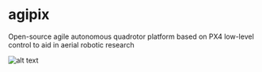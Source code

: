 # agipix
Open-source agile autonomous quadrotor platform based on PX4 low-level control to aid in aerial robotic research

![alt text](images/agipix.bmp?raw=true)
